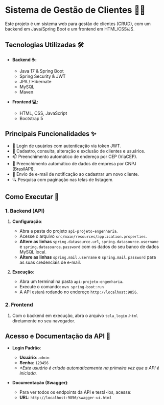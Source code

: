 # Sistema de Gestão de Clientes 👨‍💼

Este projeto é um sistema web para gestão de clientes (CRUD), com um backend em Java/Spring Boot e um frontend em HTML/CSS/JS.

## Tecnologias Utilizadas 🛠️

* **Backend ☕:**
    * Java 17 & Spring Boot
    * Spring Security & JWT
    * JPA / Hibernate
    * MySQL
    * Maven

* **Frontend 💻:**
    * HTML, CSS, JavaScript
    * Bootstrap 5

## Principais Funcionalidades ✨

* 🔐 Login de usuários com autenticação via token JWT.
* 👥 Cadastro, consulta, alteração e exclusão de clientes e usuários.
* 📫 Preenchimento automático de endereço por CEP (ViaCEP).
* 🏢 Preenchimento automático de dados de empresa por CNPJ (BrasilAPI).
* 📧 Envio de e-mail de notificação ao cadastrar um novo cliente.
* 🔍 Pesquisa com paginação nas telas de listagem.

## Como Executar 🚀

### 1. Backend (API)

1.  **Configuração**:
    * Abra a pasta do projeto `api-projeto-engenharia`.
    * Acesse o arquivo `src/main/resources/application.properties`.
    * **Altere as linhas** `spring.datasource.url`, `spring.datasource.username` e `spring.datasource.password` com os dados do seu banco de dados MySQL local.
    * **Altere as linhas** `spring.mail.username` e `spring.mail.password` para as suas credenciais de e-mail.

2.  **Execução**:
    * Abra um terminal na pasta `api-projeto-engenharia`.
    * Execute o comando: `mvn spring-boot:run`
    * A API estará rodando no endereço `http://localhost:9856`.

### 2. Frontend

1.  Com o backend em execução, abra o arquivo `tela_login.html` diretamente no seu navegador.

## Acesso e Documentação da API 🔑

* **Login Padrão**:
    * **Usuário**: `admin`
    * **Senha**: `123456`
    * _*Este usuário é criado automaticamente na primeira vez que a API é iniciada._

* **Documentação (Swagger)**:
    * Para ver todos os endpoints da API e testá-los, acesse:
    * **URL**: `http://localhost:9856/swagger-ui.html`